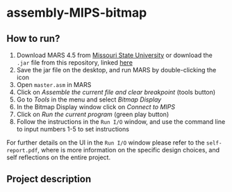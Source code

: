# assembly-MIPS-bitmap 


## How to run?
1. Download MARS 4.5 from [Missouri State University](https://courses.missouristate.edu/KenVollmar/MARS/download.htm) or download the `.jar` file from this repository, linked [here](../Mars4_5.jar)
2. Save the jar file on the desktop, and run MARS by double-clicking the icon
3. Open `master.asm` in MARS
4. Click on *Assemble the current file and clear breakpoint* (tools button)
5. Go to *Tools* in the menu and select *Bitmap Display*
6. In the Bitmap Display window click on *Connect to MIPS*
7. Click on *Run the current program* (green play button)
8. Follow the instructions in the `Run I/O` window, and use the command line to input numbers 1-5 to set instructions

For further details on the UI in the `Run I/O` window please refer to the `self-report.pdf`, where is more information on the specific design choices, and self reflections on the entire project. 

## Project description

